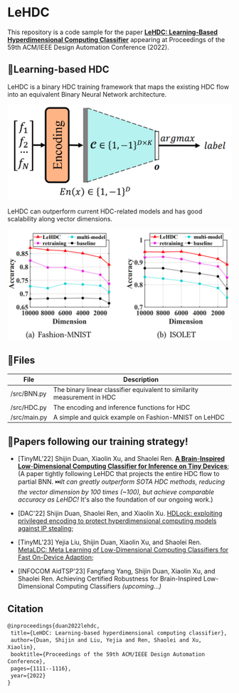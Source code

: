 # LeHDC

This repository is a code sample for the paper [**LeHDC: Learning-Based Hyperdimensional Computing Classifier**](https://dl.acm.org/doi/abs/10.1145/3489517.3530593) appearing at Proceedings of the 59th ACM/IEEE Design Automation Conference (2022).

## :wave:Learning-based HDC

LeHDC is a binary HDC training framework that maps the existing HDC flow into an equivalent Binary Neural Network architecture.

![LeHDC Framework](fig/LeHDC.png)

LeHDC can outperform current HDC-related models and has good scalability along vector dimensions.

![result](fig/result.png)

## :open_file_folder:Files

| File         | Description                                                              |
| ------------ | ------------------------------------------------------------------------ |
| /src/BNN.py  | The binary linear classifier equivalent to similarity measurement in HDC |
| /src/HDC.py  | The encoding and inference functions for HDC                             |
| /src/main.py | A simple and quick example on Fashion-MNIST on LeHDC                     |

## :star2:Papers following our training strategy!

- [TinyML'22] Shijin Duan, Xiaolin Xu, and Shaolei Ren. [**A Brain**-**Inspired Low**-**Dimensional Computing Classifier for Inference on Tiny Devices**](https://arxiv.org/abs/2203.04894); (A paper tightly following LeHDC that projects the entire HDC flow to partial BNN. :next_track_button:*It can greatly outperform SOTA HDC methods, reducing the vector dimension by 100 times (~100), but achieve comparable accuracy as LeHDC!* It's also the foundation of our ongoing work.)

- [DAC'22] Shijin Duan, Shaolei Ren, and Xiaolin Xu. [HDLock: exploiting privileged encoding to protect hyperdimensional computing models against IP stealing](https://dl.acm.org/doi/abs/10.1145/3489517.3530515);

- [TinyML'23] Yejia Liu, Shijin Duan, Xiaolin Xu, and Shaolei Ren. [MetaLDC: Meta Learning of Low-Dimensional Computing Classifiers for Fast On-Device Adaption](https://arxiv.org/abs/2302.12347);

- [INFOCOM AidTSP'23] Fangfang Yang, Shijin Duan, Xiaolin Xu, and Shaolei Ren. Achieving Certified Robustness for Brain-Inspired Low-Dimensional Computing Classifiers *(upcoming...)*

## Citation

```
@inproceedings{duan2022lehdc,
 title={LeHDC: Learning-based hyperdimensional computing classifier},
 author={Duan, Shijin and Liu, Yejia and Ren, Shaolei and Xu, Xiaolin},
 booktitle={Proceedings of the 59th ACM/IEEE Design Automation Conference},
 pages={1111--1116},
 year={2022}
}
```
